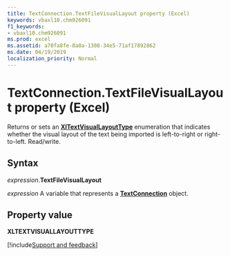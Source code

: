 ```yaml
---
title: TextConnection.TextFileVisualLayout property (Excel)
keywords: vbaxl10.chm926091
f1_keywords:
- vbaxl10.chm926091
ms.prod: excel
ms.assetid: a70fa8fe-8a0a-1308-34e5-71af17892862
ms.date: 04/19/2019
localization_priority: Normal
---
```



# TextConnection.TextFileVisualLayout property (Excel)

Returns or sets an **[XlTextVisualLayoutType](Excel.XlTextVisualLayoutType.md)** enumeration that indicates whether the visual layout of the text being imported is left-to-right or right-to-left. Read/write.


## Syntax

_expression_.**TextFileVisualLayout**

_expression_ A variable that represents a **[TextConnection](Excel.textconnection.md)** object.


## Property value

**XLTEXTVISUALLAYOUTTYPE**



[!include[Support and feedback](~/includes/feedback-boilerplate.md)]